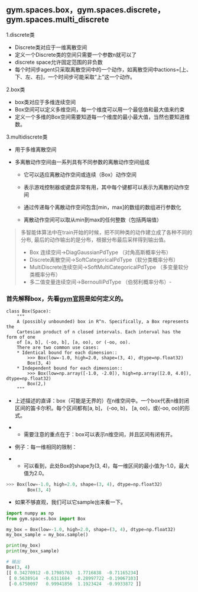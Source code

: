 ## gym.spaces.box，gym.spaces.discrete，gym.spaces.multi_discrete

1.discrete类

- Discrete类对应于一维离散空间
- 定义一个Discrete类的空间只需要一个参数n就可以了
- discrete space允许固定范围的非负数
- 每个时间步agent只采取离散空间中的一个动作，如离散空间中actions=\[上、下、左、右\]，一个时间步可能采取“上”这一个动作。

2.box类

- box类对应于多维连续空间
- Box空间可以定义多维空间，每一个维度可以用一个最低值和最大值来约束
- 定义一个多维的Box空间需要知道每一个维度的最小最大值，当然也要知道维数。

3.multidiscrete类

- 用于多维离散空间

- 多离散动作空间由一系列具有不同参数的离散动作空间组成

  - 它可以适应离散动作空间或连续（Box）动作空间

  - 表示游戏控制器或键盘非常有用，其中每个键都可以表示为离散的动作空间

  - 通过传递每个离散动作空间包含\[min，max\]的数组的数组进行参数化

  - 离散动作空间可以取从min到max的任何整数（包括两端值）

> 多智能体算法中在train开始的时候，把不同种类的动作建立成了各种不同的分布, 最后的动作输出的是分布，根据分布最后采样得到输出值。
>
> - Box 连续空间->DiagGaussianPdType （对角高斯概率分布）
> - Discrete离散空间->SoftCategoricalPdType（软分类概率分布）
> - MultiDiscrete连续空间->SoftMultiCategoricalPdType （多变量软分类概率分布）
> - 多二值变量连续空间->BernoulliPdType （伯努利概率分布）-

### 首先解释box，先看[gym官网](https://github.com/openai/gym/blob/master/gym/spaces/box.py)是如何定义的。

```python3
class Box(Space):
    """
    A (possibly unbounded) box in R^n. Specifically, a Box represents the
    Cartesian product of n closed intervals. Each interval has the form of one
    of [a, b], (-oo, b], [a, oo), or (-oo, oo).
    There are two common use cases:
    * Identical bound for each dimension::
        >>> Box(low=-1.0, high=2.0, shape=(3, 4), dtype=np.float32)
        Box(3, 4)
    * Independent bound for each dimension::
        >>> Box(low=np.array([-1.0, -2.0]), high=np.array([2.0, 4.0]), dtype=np.float32)
        Box(2,)
    """
```

- 上述描述的直译：box（可能是无界的）在n维空间中。一个box代表n维封闭区间的笛卡尔积。每个区间都有\[a, b\]， (-oo, b)， \[a, oo)，或(-oo, oo)的形式。

- - 需要注意的重点在于：box可以表示n维空间，并且区间有闭有开。

- 例子：每一维相同的限制：

- - 可以看到，此处Box的shape为(3, 4)，每一维区间的最小值为-1.0，最大值为2.0。

```python
>>> Box(low=-1.0, high=2.0, shape=(3, 4), dtype=np.float32)
        Box(3, 4)
```

- 如果不够直观，我们可以它sample出来看一下。

```python
import numpy as np
from gym.spaces.box import Box

my_box = Box(low=-1.0, high=2.0, shape=(3, 4), dtype=np.float32)
my_box_sample = my_box.sample()

print(my_box)
print(my_box_sample)

# 输出
Box(3, 4)
[[ 0.34270912 -0.17985763  1.7716838  -0.71165234]
 [ 0.5638914  -0.6311684  -0.28997722 -0.19067103]
 [-0.6750097   0.99941856  1.1923424  -0.9933872 ]]
```
